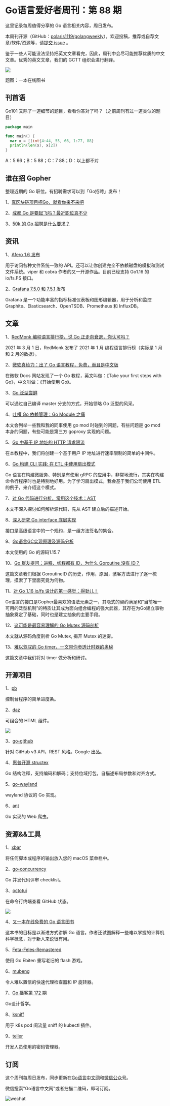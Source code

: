 # Go语言爱好者周刊：第 88 期

这里记录每周值得分享的 Go 语言相关内容，周日发布。

本周刊开源（GitHub：[polaris1119/golangweekly](https://github.com/polaris1119/golangweekly)），欢迎投稿，推荐或自荐文章/软件/资源等，请[提交 issue](https://github.com/polaris1119/golangweekly/issues) 。

鉴于一些人可能没法坚持把英文文章看完，因此，周刊中会尽可能推荐优质的中文文章。优秀的英文文章，我们的 GCTT 组织会进行翻译。

 ![](imgs/issue088/cover.jpg)

题图：一本在线图书

## 刊首语

Go101 又除了一道细节的题目，看看你答对了吗？（之前周刊有过一道类似的题目）

```go
package main

func main() {
  var x = []int{4:44, 55, 66, 1:77, 88}
  println(len(x), x[2])
}
```

A：5 66；B：5 88；C：7 88；D：以上都不对

## 谁在招 Gopher

整理近期的 Go 职位。有招聘需求可以到「Go招聘」发布！

1、[真区块链项目招Go，就看你来不来吧](https://mp.weixin.qq.com/s/vfFKtajHUUwqGmGjWdZE2Q)

2、[成都 Go 是要起飞吗？最近职位真不少](https://mp.weixin.qq.com/s/AtvFknQPYGjAs4lFCmwVKw)

3、[50k 的 Go 招聘是什么要求？](https://mp.weixin.qq.com/s/kKEduz_MEnVpA_QQ0AzxCA)

## 资讯

1、[Afero 1.6 发布](https://github.com/spf13/afero)

用于访问各种文件系统一致的 API。还可以让你创建完全不依赖磁盘的模拟和测试文件系统。viper 和 cobra 作者的又一开源作品。目前已经支持 Go1.16 的 io/fs.FS 接口。

2、[Grafana 7.5.0 和 7.5.1 发布](https://www.oschina.net/news/134855/grafana-7-5-released)

Grafana 是一个功能丰富的指标标准仪表板和图形编辑器，用于分析和监控 Graphite、Elasticsearch、OpenTSDB、Prometheus 和 InfluxDB。

## 文章

1、[RedMonk 编程语言排行榜，说 Go 正走向衰退，你认可吗？](https://mp.weixin.qq.com/s/PHG53qPe2ZLYIo1_0crv_w)

2021 年 3 月 1 日，RedMonk 发布了 2021 年 1 月 编程语言排行榜（实际是 1 月 和 2 月的数据）。

2、[微软真给力：出了 Go 语言教程，免费，而且是中文版](https://mp.weixin.qq.com/s/sgqXwqvn2HpYwWnAqmB63Q)

在微软 Docs 网站发现了一个 Go 教程，英文叫做：《Take your first steps with Go》，中文叫做：《开始使用 Go》。

3、[Go 泛型尝鲜](https://mp.weixin.qq.com/s/jQ3BIJq3Xyi_KmyxmVZMRA)

可以通过自己编译 master 分支的方式，开始领略 Go 泛型的风采。

4、[吐槽 Go 依赖管理：Go Module 之痛](https://mp.weixin.qq.com/s/p1iCWg__JoFsHv8oDtyL0g)

本文会列举一些我和我的同事使用 go mod 时碰到的问题，有些问题是 go mod 本身的问题，有些可能是第三方 goproxy 实现的问题。

5、[Go 中基于 IP 地址的 HTTP 请求限流](https://mp.weixin.qq.com/s/aj_hULmeqy3whILr2ytECQ)

在本教程中，我们将创建一个基于用户 IP 地址进行速率限制的简单的中间件。

6、[Go 构建 CLI 实践: 在 ETL 中使用扇出模式](https://mp.weixin.qq.com/s/4tiiZzr_b4OucAQLFXwLAQ)

Go 语言在构建微服务、特别是有使用 gRPC 的应用中，非常地流行，其实在构建命令行程序时也是特别地好用。为了学习扇出模式，我会基于我们公司使用 ETL 的例子，来介绍这个模式。

7、[对 Go 代码进行分析，常用这个技术：AST](https://mp.weixin.qq.com/s/gKnaHxoiBZrBMsXKsz2kvw)

本文不深入探讨如何解析源代码，先从 AST 建立后的描述开始。

8、[深入研究 Go interface 底层实现](https://halfrost.com/go_interface/)

接口是高级语言中的一个规约，是一组方法签名的集合。

9、[Go语言GC实现原理及源码分析](https://mp.weixin.qq.com/s/W5O_Pnrt3NPcaErlnPmIZQ)

本文使用的 Go 的源码1.15.7

10、[Go 群友提问：进程、线程都有 ID，为什么 Goroutine 没有 ID？](https://mp.weixin.qq.com/s/qFAtgpbAsHSPVLuo3PYIhg)

这篇文章我们根据 GoroutineID 的历史，作用，原因，骇客方法进行了逐一梳理，摸索了下里面究竟为何物。

11、[对 Go 1.16 io/fs 设计的第一感觉：得劲儿！](https://mp.weixin.qq.com/s/_pUtGQSl_oSRnmmfROJ6ZQ) 

Go语言的接口是Gopher最喜欢的语法元素之一，其隐式的契约满足和“当前唯一可用的泛型机制”的特质让其成为面向组合编程的强大武器，其存在为Go建立事物抽象奠定了基础，同时也是建立抽象的主要手段。

12、[这可能是最容易理解的 Go Mutex 源码剖析](https://mp.weixin.qq.com/s/irXUkd9CZMInTUTu7pbriQ)

本文就从源码角度剖析 Go Mutex, 揭开 Mutex 的迷雾。

13、[难以驾驭的 Go timer，一文带你参透计时器的奥秘](https://mp.weixin.qq.com/s/gxX-q2EvgWZEWe-deRITSw)

这篇文章中我们将对 timer 做分析和研讨。

## 开源项目

1、[pb](https://github.com/cheggaaa/pb)

控制台程序的简单进度条。

2、[daz](https://github.com/stevelacy/daz)

可组合的 HTML 组件。

![](imgs/issue088/daz.png)

3、[go-github](https://github.com/google/go-github)

针对 GitHub v3 API，REST 风格。Google 出品。

4、[惠普开源 structex](https://github.com/HewlettPackard/structex)

Go 结构注释，支持编码和解码；支持位域打包，自描述布局参数和对齐方式。

5、[go-wayland](https://github.com/rajveermalviya/go-wayland)

wayland 协议的 Go 实现。

6、[ant](https://github.com/yields/ant)

Go 实现的 Web 爬虫。

## 资源&&工具

1、[xbar](https://github.com/matryer/xbar)

将任何脚本或程序的输出放入您的 macOS 菜单栏中。

2、[go-concurrency](https://github.com/code-review-checklists/go-concurrency)

Go 并发代码评审 checklist。

3、[octotui](https://github.com/irevenko/octotui)

在命令行终端查看 GitHub 状态。

![](imgs/issue088/octotui.png)

4、[又一本在线免费的 Go 语言图书](https://mp.weixin.qq.com/s/Z01xRLy9dMVbHpejKN1RpA)

这本书的目标是以渐进方式讲解 Go 语言。作者还试图解释一些难以掌握的计算机科学概念，对于新人来说很有用。

5、[Feta-Feles-Remastered](https://github.com/TheTophatDemon/Feta-Feles-Remastered)

使用 Go Ebiten 重写老旧的 flash 游戏。

6、[mubeng](https://github.com/kitabisa/mubeng)

令人难以置信的快速代理检查器和 IP 旋转器。

7、[Go 播客第 172 期](https://changelog.com/gotime/172)

Go设计哲学。

8、[ksniff](https://github.com/eldadru/ksniff)

用于 k8s pod 间流量 sniff 的 kubectl 插件。

9、[teller](https://github.com/spectralops/teller)

开发人员使用的密码管理器。

## 订阅

这个周刊每周日发布，同步更新在[Go语言中文网](https://studygolang.com/go/weekly)和[微信公众号](https://weixin.sogou.com/weixin?query=Go%E8%AF%AD%E8%A8%80%E4%B8%AD%E6%96%87%E7%BD%91)。

微信搜索"Go语言中文网"或者扫描二维码，即可订阅。

![wechat](imgs/wechat.png)
